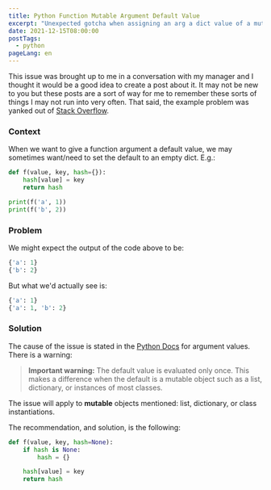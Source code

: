 ```yaml
---
title: Python Function Mutable Argument Default Value
excerpt: "Unexpected gotcha when assigning an arg a dict value of a mutable type."
date: 2021-12-15T08:00:00
postTags:
  - python
pageLang: en
---
```


This issue was brought up to me in a conversation with my manager and I thought
it would be a good idea to create a post about it. It may not be new to you but
these posts are a sort of way for me to remember these sorts of things I may not
run into very often. That said, the example problem was yanked out of
[Stack Overflow](https://stackoverflow.com/a/26320938).


### Context
When we want to give a function argument a default value, we may sometimes want/need
to set the default to an empty dict. E.g.:

```python
def f(value, key, hash={}):
    hash[value] = key
    return hash

print(f('a', 1))
print(f('b', 2))
```


### Problem

We might expect the output of the code above to be:

```python
{'a': 1}
{'b': 2}
```

But what we'd actually see is:
```python
{'a': 1}
{'a': 1, 'b': 2}
```


### Solution

The cause of the issue is stated in the
[Python Docs](https://docs.python.org/3/tutorial/controlflow.html#default-argument-values)
for argument values. There is a warning:

> **Important warning:** The default value is evaluated only once. This makes a
difference when the default is a mutable object such as a list, dictionary, or
instances of most classes.

The issue will apply to **mutable** objects mentioned: list, dictionary, or
class instantiations.

The recommendation, and solution, is the following:

```python
def f(value, key, hash=None):
    if hash is None:
        hash = {}

    hash[value] = key
    return hash
```
